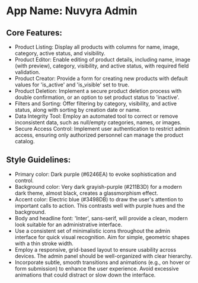 # **App Name**: Nuvyra Admin

## Core Features:

- Product Listing: Display all products with columns for name, image, category, active status, and visibility.
- Product Editor: Enable editing of product details, including name, image (with preview), category, visibility, and active status, with required field validation.
- Product Creator: Provide a form for creating new products with default values for 'is_active' and 'is_visible' set to true.
- Product Deletion: Implement a secure product deletion process with double confirmation, or an option to set product status to 'inactive'.
- Filters and Sorting: Offer filtering by category, visibility, and active status, along with sorting by creation date or name.
- Data Integrity Tool: Employ an automated tool to correct or remove inconsistent data, such as null/empty categories, names, or images.
- Secure Access Control: Implement user authentication to restrict admin access, ensuring only authorized personnel can manage the product catalog.

## Style Guidelines:

- Primary color: Dark purple (#6246EA) to evoke sophistication and control.
- Background color: Very dark grayish-purple (#211B3D) for a modern dark theme, almost black, creates a glassmorphism effect.
- Accent color: Electric blue (#3498DB) to draw the user's attention to important calls to action. This contrasts well with purple hues and the background.
- Body and headline font: 'Inter', sans-serif, will provide a clean, modern look suitable for an administrative interface.
- Use a consistent set of minimalistic icons throughout the admin interface for quick visual recognition. Aim for simple, geometric shapes with a thin stroke width.
- Employ a responsive, grid-based layout to ensure usability across devices. The admin panel should be well-organized with clear hierarchy.
- Incorporate subtle, smooth transitions and animations (e.g., on hover or form submission) to enhance the user experience. Avoid excessive animations that could distract or slow down the interface.
